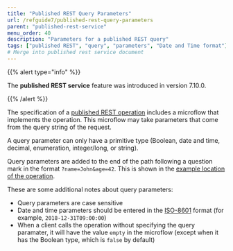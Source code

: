 ```yaml
---
title: "Published REST Query Parameters"
url: /refguide7/published-rest-query-parameters
parent: "published-rest-service"
menu_order: 40
description: "Parameters for a published REST query"
tags: ["published REST", "query", "parameters", "Date and Time format"]
# Merge into published rest service document
---
```


{{% alert type="info" %}}

The **published REST service** feature was introduced in version 7.10.0.

{{% /alert %}}

The specification of a [published REST operation](published-rest-operation) includes a microflow that implements the operation. This microflow may take parameters that come from the query string of the request.

A query parameter can only have a primitive type (Boolean, date and time, decimal, enumeration, integer/long, or string).

Query parameters are added to the end of the path following a question mark in the format `?name=John&age=42`. This is shown in the [example location of the operation](published-rest-operation#example-location).

These are some additional notes about query parameters:

* Query parameters are case sensitive
* Date and time parameters should be entered in the [ISO-8601](https://www.w3schools.com/xml/schema_dtypes_date.asp) format (for example, `2018-12-31T09:00:00`)
* When a client calls the operation without specifying the query paramater, it will have the value `empty` in the microflow (except when it has the Boolean type, which is `false` by default)
